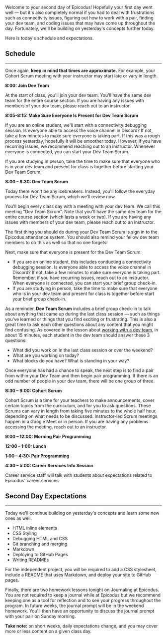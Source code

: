 Welcome to your second day of Epicodus! Hopefully your first day went well — but it's also completely normal if you had to deal with frustrations such as connectivity issues, figuring out how to work with a pair, finding your dev team, and coding issues that may have come up throughout the day. Fortunately, we'll be building on yesterday's concepts further today.

Here is today's schedule and expectations.

## Schedule

---

Once again, **keep in mind that times are approximate.** For example, your Cohort Scrum meeting with your instructor may start late or vary in length.

**8:00: Join Dev Team**

At the start of class, you'll join your dev team. You'll have the same dev team for the entire course section. If you are having any issues with members of your dev team, please reach out to an instructor.

**8:05-8:15: Make Sure Everyone Is Present for Dev Team Scrum**

If you are an online student, we'll start with a connectivity debugging session. Is everyone able to access the voice channel in Discord? If not, take a few minutes to make sure everyone is taking part. If this was a rough process yesterday, hopefully it will be smoother today. However, if you have recurring issues, we recommend reaching out to an instructor. Whenever everyone is connected, you can start your Dev Team Scrum.

If you are studying in person, take the time to make sure that everyone who is in your dev team and present for class is together before starting your Dev Team Scrum.

**8:00 – 8:30: Dev Team Scrum**

Today there won't be any icebreakers. Instead, you'll follow the everyday process for Dev Team Scrum, which we'll review now. 

You'll begin every class day with a meeting with your dev team. We call this meeting "Dev Team Scrum". Note that you'll have the same dev team for the entire course section (which lasts a week or two). If you are having any issues with members of your dev team, please reach out to an instructor.

The first thing you should do during your Dev Team Scrum is sign in to the Epicodus attendance system. You should also remind your fellow dev team members to do this as well so that no one forgets!

Next, make sure that everyone is present for the Dev Team Scrum: 

- If you are an online student, this includes conducting a connectivity debugging session. Is everyone able to access the voice channel in Discord? If not, take a few minutes to make sure everyone is taking part. Remember, if you have recurring issues, reach out to an instructor. When everyone is connected, you can start your brief group check-in.
- If you are studying in person, take the time to make sure that everyone who is in your dev team and present for class is together before start your brief group check-in.

As a reminder, **Dev Team Scrum** includes a brief group check-in to talk about anything that came up during the last class session — such as things you've learned or things that you find exciting or frustrating. This is also a great time to ask each other questions about any content that you might find confusing. As covered in the lesson about [working with a dev team](https://new.learnhowtoprogram.com/pre-work/getting-started-with-intro-to-programming/working-with-a-dev-team), in about 15 minutes, each student in the dev team should answer these 3 questions:

* What did you work on in the last class session or over the weekend?
* What are you working on today?
* What blocks do you have? What is standing in your way?

Once everyone has had a chance to speak, the next step is to find a pair from within your Dev Team and then begin pair programming. If there is an odd number of people in your dev team, there will be one group of three. 

**8:30 – 9:00: Cohort Scrum**

Cohort Scrum is a time for your teachers to make announcements, cover certain topics from the curriculum, and for you to ask questions. These Scrums can vary in length from taking five minutes to the whole half hour, depending on what needs to be discussed. Instructor-led Scrum meetings happen in a Google Meet or in person. If you are having any problems accessing the meeting, reach out to an instructor.

**9:00 – 12:00: Morning Pair Programming** 

**12:00 – 1:00: Lunch**

**1:00 – 4:30: Pair Programming**

**4:30 – 5:00: Career Services Info Session**

Career service staff will talk with students about expectations related to Epicodus' career services.

## Second Day Expectations

---

Today we'll continue building on yesterday's concepts and learn some new ones as well.

* HTML inline elements
* CSS Styling
* Debugging HTML and CSS
* Git branching and merging
* Markdown
* Deploying to GitHub Pages
* Writing READMEs

For the independent project, you will be required to add a CSS stylesheet, include a README that uses Markdown, and deploy your site to GitHub pages.

Finally, there are two homework lessons tonight on Journaling at Epicodus. You are not required to keep a journal while at Epicodus but we recommend keeping one as a tool for reflection and to see your progress throughout the program. In future weeks, the journal prompt will be in the weekend homework. You'll then have an opportunity to discuss the journal prompt with your pair on Sunday morning.

**Take note:** on short weeks, daily expectations change, and you may cover more or less content on a given class day.
